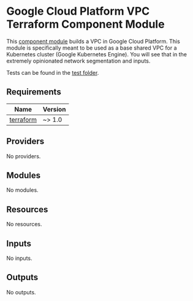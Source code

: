 # Google Cloud Platform VPC Terraform Component Module

This [component module](https://www.notion.so/honestbank/How-to-structure-a-Terraform-module-31374a1594f84ef7b185ef4e06b36619)
builds a VPC in Google Cloud Platform. This module is specifically meant to be used as a base shared VPC for a Kubernetes cluster
(Google Kubernetes Engine). You will see that in the extremely opinionated network segmentation and inputs.

Tests can be found in the [test folder](/test).

<!-- BEGIN_TF_DOCS -->
## Requirements

| Name | Version |
|------|---------|
| <a name="requirement_terraform"></a> [terraform](#requirement\_terraform) | ~> 1.0 |

## Providers

No providers.

## Modules

No modules.

## Resources

No resources.

## Inputs

No inputs.

## Outputs

No outputs.
<!-- END_TF_DOCS -->
